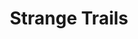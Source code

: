 ---
layout: product
product_id: 1419068670014
id: 1419068670014
title: Strange Trails
body_html: >-
  <p>Taken by the Ladner Creek Trestle in BC during the summer of 2016.</p>

  <p>I’ve always had the belief that a road trip isn’t an adventure until you have to turn around, so this one definitely fell into that category. Finding the trailhead to this short walk in the woods was difficult. We ended up driving not far enough and then way too far. I’m so glad that the view of the trestle alone made up for the long and eventful drive.</p>

  <p> </p>
vendor: Connell McCarthy
product_type: Posters, Prints, & Visual Artwork
created_at: 2018-08-22T19:52:55-04:00
handle: strange-trails
updated_at: 2022-11-23T20:03:32-05:00
published_at: 2018-08-22T19:38:24-04:00
template_suffix: ""
status: active
published_scope: global
tags: Batch 01, bridge, forest, people, Print, Trees, wanderlust
admin_graphql_api_id: gid://shopify/Product/1419068670014
variants:
  - product_id: 1419068670014
    id: 39577205080126
    title: 8x10” / Full Colour
    price: "35.00"
    sku: CM-PP-B1-12-XXS-FC
    position: 1
    inventory_policy: continue
    compare_at_price: null
    fulfillment_service: manual
    inventory_management: shopify
    option1: 8x10”
    option2: Full Colour
    option3: null
    created_at: 2021-09-01T14:58:05-04:00
    updated_at: 2022-02-07T16:10:16-05:00
    taxable: true
    barcode: ""
    grams: 208
    image_id: 6198862086206
    weight: 0.208
    weight_unit: kg
    inventory_item_id: 41671645724734
    inventory_quantity: 100
    old_inventory_quantity: 100
    requires_shipping: true
    admin_graphql_api_id: gid://shopify/ProductVariant/39577205080126
  - product_id: 1419068670014
    id: 39577205112894
    title: 8x10” / Black & White
    price: "35.00"
    sku: CM-PP-B1-12-XXS-BW
    position: 2
    inventory_policy: continue
    compare_at_price: null
    fulfillment_service: manual
    inventory_management: shopify
    option1: 8x10”
    option2: Black & White
    option3: null
    created_at: 2021-09-01T14:58:05-04:00
    updated_at: 2022-02-07T16:10:16-05:00
    taxable: true
    barcode: ""
    grams: 208
    image_id: 6198861594686
    weight: 0.208
    weight_unit: kg
    inventory_item_id: 41671645757502
    inventory_quantity: 100
    old_inventory_quantity: 100
    requires_shipping: true
    admin_graphql_api_id: gid://shopify/ProductVariant/39577205112894
  - product_id: 1419068670014
    id: 39577205145662
    title: 8.5x11” / Full Colour
    price: "35.00"
    sku: CM-PP-B1-12-XS-FC
    position: 3
    inventory_policy: continue
    compare_at_price: null
    fulfillment_service: manual
    inventory_management: shopify
    option1: 8.5x11”
    option2: Full Colour
    option3: null
    created_at: 2021-09-01T14:58:05-04:00
    updated_at: 2022-02-07T16:10:17-05:00
    taxable: true
    barcode: ""
    grams: 208
    image_id: 6198862086206
    weight: 0.208
    weight_unit: kg
    inventory_item_id: 41671645790270
    inventory_quantity: 100
    old_inventory_quantity: 100
    requires_shipping: true
    admin_graphql_api_id: gid://shopify/ProductVariant/39577205145662
  - product_id: 1419068670014
    id: 39577205178430
    title: 8.5x11” / Black & White
    price: "35.00"
    sku: CM-PP-B1-12-XS-BW
    position: 4
    inventory_policy: continue
    compare_at_price: null
    fulfillment_service: manual
    inventory_management: shopify
    option1: 8.5x11”
    option2: Black & White
    option3: null
    created_at: 2021-09-01T14:58:05-04:00
    updated_at: 2022-02-07T16:10:16-05:00
    taxable: true
    barcode: ""
    grams: 208
    image_id: 6198861594686
    weight: 0.208
    weight_unit: kg
    inventory_item_id: 41671645823038
    inventory_quantity: 100
    old_inventory_quantity: 100
    requires_shipping: true
    admin_graphql_api_id: gid://shopify/ProductVariant/39577205178430
  - product_id: 1419068670014
    id: 39577205211198
    title: 13x19” / Full Colour
    price: "40.00"
    sku: CM-PP-B1-12-S-FC
    position: 5
    inventory_policy: continue
    compare_at_price: null
    fulfillment_service: manual
    inventory_management: shopify
    option1: 13x19”
    option2: Full Colour
    option3: null
    created_at: 2021-09-01T14:58:05-04:00
    updated_at: 2022-02-07T16:10:18-05:00
    taxable: true
    barcode: ""
    grams: 208
    image_id: 6198862086206
    weight: 0.208
    weight_unit: kg
    inventory_item_id: 41671645855806
    inventory_quantity: 100
    old_inventory_quantity: 100
    requires_shipping: true
    admin_graphql_api_id: gid://shopify/ProductVariant/39577205211198
  - product_id: 1419068670014
    id: 39577205243966
    title: 13x19” / Black & White
    price: "40.00"
    sku: CM-PP-B1-12-S-BW
    position: 6
    inventory_policy: continue
    compare_at_price: null
    fulfillment_service: manual
    inventory_management: shopify
    option1: 13x19”
    option2: Black & White
    option3: null
    created_at: 2021-09-01T14:58:05-04:00
    updated_at: 2022-02-07T16:10:17-05:00
    taxable: true
    barcode: ""
    grams: 208
    image_id: 6198861594686
    weight: 0.208
    weight_unit: kg
    inventory_item_id: 41671645888574
    inventory_quantity: 100
    old_inventory_quantity: 100
    requires_shipping: true
    admin_graphql_api_id: gid://shopify/ProductVariant/39577205243966
  - product_id: 1419068670014
    id: 39577205276734
    title: 16x20” / Full Colour
    price: "50.00"
    sku: CM-PP-B1-12-M-FC
    position: 7
    inventory_policy: continue
    compare_at_price: null
    fulfillment_service: manual
    inventory_management: shopify
    option1: 16x20”
    option2: Full Colour
    option3: null
    created_at: 2021-09-01T14:58:05-04:00
    updated_at: 2022-02-07T16:10:16-05:00
    taxable: true
    barcode: ""
    grams: 208
    image_id: 6198862086206
    weight: 0.208
    weight_unit: kg
    inventory_item_id: 41671645921342
    inventory_quantity: 100
    old_inventory_quantity: 100
    requires_shipping: true
    admin_graphql_api_id: gid://shopify/ProductVariant/39577205276734
  - product_id: 1419068670014
    id: 39577205309502
    title: 16x20” / Black & White
    price: "50.00"
    sku: CM-PP-B1-12-M-BW
    position: 8
    inventory_policy: continue
    compare_at_price: null
    fulfillment_service: manual
    inventory_management: shopify
    option1: 16x20”
    option2: Black & White
    option3: null
    created_at: 2021-09-01T14:58:05-04:00
    updated_at: 2022-02-07T16:10:21-05:00
    taxable: true
    barcode: ""
    grams: 208
    image_id: 6198861594686
    weight: 0.208
    weight_unit: kg
    inventory_item_id: 41671645954110
    inventory_quantity: 100
    old_inventory_quantity: 100
    requires_shipping: true
    admin_graphql_api_id: gid://shopify/ProductVariant/39577205309502
  - product_id: 1419068670014
    id: 39577205342270
    title: 20x24” / Full Colour
    price: "60.00"
    sku: CM-PP-B1-12-L-FC
    position: 9
    inventory_policy: continue
    compare_at_price: null
    fulfillment_service: manual
    inventory_management: shopify
    option1: 20x24”
    option2: Full Colour
    option3: null
    created_at: 2021-09-01T14:58:05-04:00
    updated_at: 2022-02-07T16:10:21-05:00
    taxable: true
    barcode: ""
    grams: 208
    image_id: 6198862086206
    weight: 0.208
    weight_unit: kg
    inventory_item_id: 41671645986878
    inventory_quantity: 100
    old_inventory_quantity: 100
    requires_shipping: true
    admin_graphql_api_id: gid://shopify/ProductVariant/39577205342270
  - product_id: 1419068670014
    id: 39577205375038
    title: 20x24” / Black & White
    price: "60.00"
    sku: CM-PP-B1-12-L-BW
    position: 10
    inventory_policy: continue
    compare_at_price: null
    fulfillment_service: manual
    inventory_management: shopify
    option1: 20x24”
    option2: Black & White
    option3: null
    created_at: 2021-09-01T14:58:05-04:00
    updated_at: 2022-02-07T16:10:21-05:00
    taxable: true
    barcode: ""
    grams: 208
    image_id: 6198861594686
    weight: 0.208
    weight_unit: kg
    inventory_item_id: 41671646019646
    inventory_quantity: 100
    old_inventory_quantity: 100
    requires_shipping: true
    admin_graphql_api_id: gid://shopify/ProductVariant/39577205375038
  - product_id: 1419068670014
    id: 39577205407806
    title: 20x30” / Full Colour
    price: "70.00"
    sku: CM-PP-B1-12-XL-FC
    position: 11
    inventory_policy: continue
    compare_at_price: null
    fulfillment_service: manual
    inventory_management: shopify
    option1: 20x30”
    option2: Full Colour
    option3: null
    created_at: 2021-09-01T14:58:05-04:00
    updated_at: 2022-02-07T16:10:21-05:00
    taxable: true
    barcode: ""
    grams: 208
    image_id: 6198862086206
    weight: 0.208
    weight_unit: kg
    inventory_item_id: 41671646052414
    inventory_quantity: 100
    old_inventory_quantity: 100
    requires_shipping: true
    admin_graphql_api_id: gid://shopify/ProductVariant/39577205407806
  - product_id: 1419068670014
    id: 39577205440574
    title: 20x30” / Black & White
    price: "70.00"
    sku: CM-PP-B1-12-XL-BW
    position: 12
    inventory_policy: continue
    compare_at_price: null
    fulfillment_service: manual
    inventory_management: shopify
    option1: 20x30”
    option2: Black & White
    option3: null
    created_at: 2021-09-01T14:58:05-04:00
    updated_at: 2022-02-07T16:10:27-05:00
    taxable: true
    barcode: ""
    grams: 208
    image_id: 6198861594686
    weight: 0.208
    weight_unit: kg
    inventory_item_id: 41671646085182
    inventory_quantity: 100
    old_inventory_quantity: 100
    requires_shipping: true
    admin_graphql_api_id: gid://shopify/ProductVariant/39577205440574
  - product_id: 1419068670014
    id: 39577205473342
    title: 24x36” / Full Colour
    price: "90.00"
    sku: CM-PP-B1-12-XXL-FC
    position: 13
    inventory_policy: continue
    compare_at_price: null
    fulfillment_service: manual
    inventory_management: shopify
    option1: 24x36”
    option2: Full Colour
    option3: null
    created_at: 2021-09-01T14:58:05-04:00
    updated_at: 2022-02-07T16:10:25-05:00
    taxable: true
    barcode: ""
    grams: 208
    image_id: 6198862086206
    weight: 0.208
    weight_unit: kg
    inventory_item_id: 41671646117950
    inventory_quantity: 100
    old_inventory_quantity: 100
    requires_shipping: true
    admin_graphql_api_id: gid://shopify/ProductVariant/39577205473342
  - product_id: 1419068670014
    id: 39577205506110
    title: 24x36” / Black & White
    price: "90.00"
    sku: CM-PP-B1-12-XXL-BW
    position: 14
    inventory_policy: continue
    compare_at_price: null
    fulfillment_service: manual
    inventory_management: shopify
    option1: 24x36”
    option2: Black & White
    option3: null
    created_at: 2021-09-01T14:58:05-04:00
    updated_at: 2022-02-07T16:10:26-05:00
    taxable: true
    barcode: ""
    grams: 208
    image_id: 6198861594686
    weight: 0.208
    weight_unit: kg
    inventory_item_id: 41671646150718
    inventory_quantity: 100
    old_inventory_quantity: 100
    requires_shipping: true
    admin_graphql_api_id: gid://shopify/ProductVariant/39577205506110
  - product_id: 1419068670014
    id: 39577205538878
    title: 30x40” / Full Colour
    price: "100.00"
    sku: CM-PP-B1-12-XXXL-FC
    position: 15
    inventory_policy: continue
    compare_at_price: null
    fulfillment_service: manual
    inventory_management: shopify
    option1: 30x40”
    option2: Full Colour
    option3: null
    created_at: 2021-09-01T14:58:05-04:00
    updated_at: 2022-02-07T16:10:26-05:00
    taxable: true
    barcode: ""
    grams: 208
    image_id: 6198862086206
    weight: 0.208
    weight_unit: kg
    inventory_item_id: 41671646183486
    inventory_quantity: 100
    old_inventory_quantity: 100
    requires_shipping: true
    admin_graphql_api_id: gid://shopify/ProductVariant/39577205538878
  - product_id: 1419068670014
    id: 39577205571646
    title: 30x40” / Black & White
    price: "100.00"
    sku: CM-PP-B1-12-XXXL-BW
    position: 16
    inventory_policy: continue
    compare_at_price: null
    fulfillment_service: manual
    inventory_management: shopify
    option1: 30x40”
    option2: Black & White
    option3: null
    created_at: 2021-09-01T14:58:05-04:00
    updated_at: 2022-02-07T16:10:27-05:00
    taxable: true
    barcode: ""
    grams: 208
    image_id: 6198861594686
    weight: 0.208
    weight_unit: kg
    inventory_item_id: 41671646216254
    inventory_quantity: 100
    old_inventory_quantity: 100
    requires_shipping: true
    admin_graphql_api_id: gid://shopify/ProductVariant/39577205571646
options:
  - product_id: 1419068670014
    id: 1948206727230
    name: Size
    position: 1
    values:
      - 8x10”
      - 8.5x11”
      - 13x19”
      - 16x20”
      - 20x24”
      - 20x30”
      - 24x36”
      - 30x40”
  - product_id: 1419068670014
    id: 8590030962750
    name: Color
    position: 2
    values:
      - Full Colour
      - Black & White
images:
  - product_id: 1419068670014
    id: 6198862086206
    position: 1
    created_at: 2019-03-04T19:49:43-05:00
    updated_at: 2019-10-20T18:44:16-04:00
    alt: null
    width: 1000
    height: 1500
    src: https://cdn.shopify.com/s/files/1/1624/2355/products/CM---Strange-Trails-_Product-Mockup-2019.jpg?v=1571611456
    variant_ids:
      - 39577205080126
      - 39577205145662
      - 39577205211198
      - 39577205276734
      - 39577205342270
      - 39577205407806
      - 39577205473342
      - 39577205538878
    admin_graphql_api_id: gid://shopify/ProductImage/6198862086206
  - product_id: 1419068670014
    id: 6198861594686
    position: 2
    created_at: 2019-03-04T19:49:42-05:00
    updated_at: 2019-10-20T18:44:16-04:00
    alt: null
    width: 1000
    height: 1500
    src: https://cdn.shopify.com/s/files/1/1624/2355/products/CM---Strange-Trails-_Product-Mockup-2019_-B_W.jpg?v=1571611456
    variant_ids:
      - 39577205112894
      - 39577205178430
      - 39577205243966
      - 39577205309502
      - 39577205375038
      - 39577205440574
      - 39577205506110
      - 39577205571646
    admin_graphql_api_id: gid://shopify/ProductImage/6198861594686
  - product_id: 1419068670014
    id: 28230315409470
    position: 3
    created_at: 2021-05-04T20:51:40-04:00
    updated_at: 2021-05-04T20:51:40-04:00
    alt: null
    width: 2000
    height: 1800
    src: https://cdn.shopify.com/s/files/1/1624/2355/products/PAR_02_0001_ac326453-0103-410f-b49b-cd49dd78f759.png?v=1620175900
    variant_ids: []
    admin_graphql_api_id: gid://shopify/ProductImage/28230315409470
  - product_id: 1419068670014
    id: 29846617522238
    position: 4
    created_at: 2022-11-23T20:03:32-05:00
    updated_at: 2022-11-23T20:03:32-05:00
    alt: null
    width: 1958
    height: 1306
    src: https://cdn.shopify.com/s/files/1/1624/2355/products/StrangeTrails.jpg?v=1669251812
    variant_ids: []
    admin_graphql_api_id: gid://shopify/ProductImage/29846617522238
image:
  product_id: 1419068670014
  id: 6198862086206
  position: 1
  created_at: 2019-03-04T19:49:43-05:00
  updated_at: 2019-10-20T18:44:16-04:00
  alt: null
  width: 1000
  height: 1500
  src: https://cdn.shopify.com/s/files/1/1624/2355/products/CM---Strange-Trails-_Product-Mockup-2019.jpg?v=1571611456
  variant_ids:
    - 39577205080126
    - 39577205145662
    - 39577205211198
    - 39577205276734
    - 39577205342270
    - 39577205407806
    - 39577205473342
    - 39577205538878
  admin_graphql_api_id: gid://shopify/ProductImage/6198862086206

---
